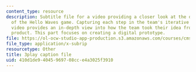 ```yaml
---
content_type: resource
description: Subtitle file for a video providing a closer look at the development
  of the Hello Waves game. Capturing each step in the team's iterative process, the
  video provides an in-depth view into how the team took their idea from pitch to
  product. This part focuses on creating a digital prototype.
file: https://ol-ocw-studio-app-production.s3.amazonaws.com/courses/cms-611j-creating-video-games-fall-2014/410d1de94045969708cce4a3025f3910_lxpXowuUdKw.srt
file_type: application/x-subrip
resourcetype: Other
title: 3play caption file
uid: 410d1de9-4045-9697-08cc-e4a3025f3910
---
```

